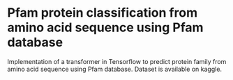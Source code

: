 # Pfam protein classification from amino acid sequence using Pfam database

Implementation of a transformer in Tensorflow to predict protein family from amino acid sequence using Pfam database.
Dataset is available on kaggle. 
